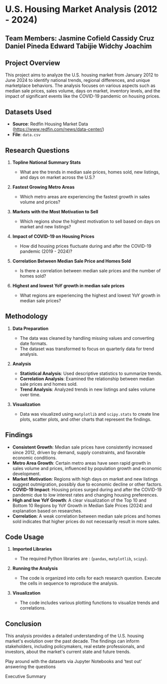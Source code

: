 # **U.S. Housing Market Analysis (2012 - 2024)**

Team Members:
Jasmine Cofield
Cassidy Cruz
Daniel Pineda
Edward Tabijie
Widchy Joachim
---

## **Project Overview**
This project aims to analyze the U.S. housing market from January 2012 to June 2024 to identify national trends, regional differences, and unique marketplace behaviors. The analysis focuses on various aspects such as median sale prices, sales volume, days on market, inventory levels, and the impact of significant events like the COVID-19 pandemic on housing prices.

## **Datasets Used**
- **Source**: Redfin Housing Market Data (https://www.redfin.com/news/data-center/)
- **File**: `data.csv`

## **Research Questions**
1. **Topline National Summary Stats**
   - What are the trends in median sale prices, homes sold, new listings, and days on market across the U.S.?

2. **Fastest Growing Metro Areas**
   - Which metro areas are experiencing the fastest growth in sales volume and prices?

3. **Markets with the Most Motivation to Sell**
   - Which regions show the highest motivation to sell based on days on market and new listings?

4. **Impact of COVID-19 on Housing Prices**
   - How did housing prices fluctuate during and after the COVID-19 pandemic (2019 - 2024)?

5. **Correlation Between Median Sale Price and Homes Sold**
   - Is there a correlation between median sale prices and the number of homes sold?

6. **Highest and lowest YoY growth in median sale prices**
   - What regions are experiencing the highest and lowest YoY growth in median sale prices?

## **Methodology**
1. **Data Preparation**
   - The data was cleaned by handling missing values and converting date formats.
   - The dataset was transformed to focus on quarterly data for trend analysis.

2. **Analysis**
   - **Statistical Analysis**: Used descriptive statistics to summarize trends.
   - **Correlation Analysis**: Examined the relationship between median sale prices and homes sold.
   - **Trend Analysis**: Analyzed trends in new listings and sales volume over time.

3. **Visualization**
   - Data was visualized using `matplotlib` and `scipy.stats` to create line plots, scatter plots, and other charts that represent the findings.

## **Findings**
- **Consistent Growth**: Median sale prices have consistently increased since 2012, driven by demand, supply constraints, and favorable economic conditions.
- **Metro Area Growth**: Certain metro areas have seen rapid growth in sales volume and prices, influenced by population growth and economic development.
- **Market Motivation**: Regions with high days on market and new listings suggest outmigration, possibly due to economic decline or other factors.
- **COVID-19 Impact**: Housing prices surged during and after the COVID-19 pandemic due to low interest rates and changing housing preferences.
- **High and low YoY Growth**: A clear visualization of the Top 10 and Bottom 10 Regions by YoY Growth in Median Sale Prices (2024) and explanation based on researches.
- **Correlation**: A weak correlation between median sale prices and homes sold indicates that higher prices do not necessarily result in more sales.



## **Code Usage**
1. **Imported Libraries**
   - The required Python libraries are : (`pandas`, `matplotlib`, `scipy`).
   
2. **Running the Analysis**
   - The code is organized into cells for each research question. Execute the cells in sequence to reproduce the analysis.

3. **Visualization**
   - The code includes various plotting functions to visualize trends and correlations.

## **Conclusion**
This analysis provides a detailed understanding of the U.S. housing market's evolution over the past decade. The findings can inform stakeholders, including policymakers, real estate professionals, and investors, about the market's current state and future trends.



Play around with the datasets via Jupyter Notebooks and ‘test out’ answering the questions



Executive Summary

